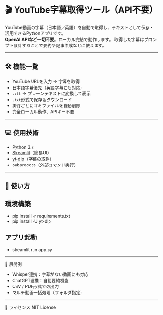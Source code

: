 # 🎬 YouTube字幕取得ツール（API不要）

YouTube動画の字幕（日本語／英語）を自動で取得し、テキストとして保存・活用できるPythonアプリです。  
**OpenAI APIなど一切不要**。ローカル完結で動作します。
取得した字幕はプロンプト設計することで要約や記事作成などに使えます。

---

## 🛠 機能一覧

- YouTube URLを入力 → 字幕を取得
- 日本語字幕優先（英語字幕にも対応）
- `.vtt` → プレーンテキストに変換して表示
- `.txt`形式で保存＆ダウンロード
- 実行ごとにゴミファイルを自動削除
- 完全ローカル動作、APIキー不要

---

## 💻 使用技術

- Python 3.x
- [Streamlit](https://streamlit.io/)（簡易UI）
- [yt-dlp](https://github.com/yt-dlp/yt-dlp)（字幕の取得）
- subprocess（外部コマンド実行）

---

## 🚀 使い方

## 環境構築

- pip install -r requirements.txt
- pip install -U yt-dlp

## アプリ起動
- streamlit run app.py

---

🔮 展開例

- Whisper連携：字幕がない動画にも対応
- ChatGPT連携：自動要約機能
- CSV / PDF形式での出力
- マルチ動画一括処理（フォルダ指定）

---

📝 ライセンス
MIT License
